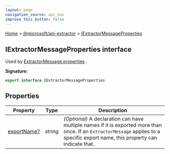 ```yaml
---
layout: page
navigation_source: api_nav
improve_this_button: false
---
```



[Home](./index.md) &gt; [@microsoft/api-extractor](./api-extractor.md) &gt; [IExtractorMessageProperties](./api-extractor.iextractormessageproperties.md)

## IExtractorMessageProperties interface

Used by [ExtractorMessage.properties](./api-extractor.extractormessage.properties.md) .

<b>Signature:</b>

```typescript
export interface IExtractorMessageProperties
```

## Properties

|  Property | Type | Description |
|  --- | --- | --- |
|  [exportName?](./api-extractor.iextractormessageproperties.exportname.md) | string | <i>(Optional)</i> A declaration can have multiple names if it is exported more than once. If an <code>ExtractorMessage</code> applies to a specific export name, this property can indicate that. |
